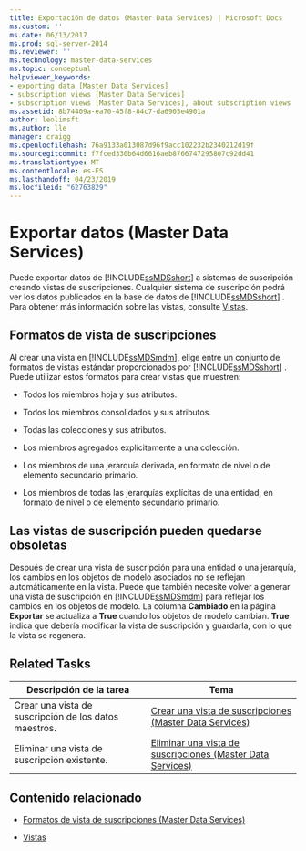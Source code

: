 ```yaml
---
title: Exportación de datos (Master Data Services) | Microsoft Docs
ms.custom: ''
ms.date: 06/13/2017
ms.prod: sql-server-2014
ms.reviewer: ''
ms.technology: master-data-services
ms.topic: conceptual
helpviewer_keywords:
- exporting data [Master Data Services]
- subscription views [Master Data Services]
- subscription views [Master Data Services], about subscription views
ms.assetid: 8b74409a-ea70-45f8-84c7-da6905e4901a
author: leolimsft
ms.author: lle
manager: craigg
ms.openlocfilehash: 76a9133a013087d96f9acc102232b2340212d19f
ms.sourcegitcommit: f7fced330b64d6616aeb8766747295807c92dd41
ms.translationtype: MT
ms.contentlocale: es-ES
ms.lasthandoff: 04/23/2019
ms.locfileid: "62763829"
---
```

# <a name="exporting-data-master-data-services"></a>Exportar datos (Master Data Services)
  Puede exportar datos de [!INCLUDE[ssMDSshort](../includes/ssmdsshort-md.md)] a sistemas de suscripción creando vistas de suscripciones. Cualquier sistema de suscripción podrá ver los datos publicados en la base de datos de [!INCLUDE[ssMDSshort](../includes/ssmdsshort-md.md)] . Para obtener más información sobre las vistas, consulte [Vistas](../relational-databases/views/views.md).  
  
## <a name="subscription-view-formats"></a>Formatos de vista de suscripciones  
 Al crear una vista en [!INCLUDE[ssMDSmdm](../includes/ssmdsmdm-md.md)], elige entre un conjunto de formatos de vistas estándar proporcionados por [!INCLUDE[ssMDSshort](../includes/ssmdsshort-md.md)] . Puede utilizar estos formatos para crear vistas que muestren:  
  
-   Todos los miembros hoja y sus atributos.  
  
-   Todos los miembros consolidados y sus atributos.  
  
-   Todas las colecciones y sus atributos.  
  
-   Los miembros agregados explícitamente a una colección.  
  
-   Los miembros de una jerarquía derivada, en formato de nivel o de elemento secundario primario.  
  
-   Los miembros de todas las jerarquías explícitas de una entidad, en formato de nivel o de elemento secundario primario.  
  
## <a name="subscription-views-can-become-out-of-date"></a>Las vistas de suscripción pueden quedarse obsoletas  
 Después de crear una vista de suscripción para una entidad o una jerarquía, los cambios en los objetos de modelo asociados no se reflejan automáticamente en la vista. Puede que también necesite volver a generar una vista de suscripción en [!INCLUDE[ssMDSmdm](../includes/ssmdsmdm-md.md)] para reflejar los cambios en los objetos de modelo. La columna **Cambiado** en la página **Exportar** se actualiza a **True** cuando los objetos de modelo cambian. **True** indica que debería modificar la vista de suscripción y guardarla, con lo que la vista se regenera.  
  
## <a name="related-tasks"></a>Related Tasks  
  
|Descripción de la tarea|Tema|  
|----------------------|-----------|  
|Crear una vista de suscripción de los datos maestros.|[Crear una vista de suscripciones &#40;Master Data Services&#41;](create-a-subscription-view-to-export-data-master-data-services.md)|  
|Eliminar una vista de suscripción existente.|[Eliminar una vista de suscripciones &#40;Master Data Services&#41;](../../2014/master-data-services/delete-a-subscription-view-master-data-services.md)|  
  
## <a name="related-content"></a>Contenido relacionado  
  
-   [Formatos de vista de suscripciones &#40;Master Data Services&#41;](../../2014/master-data-services/subscription-view-formats-master-data-services.md)  
  
-   [Vistas](../relational-databases/views/views.md)  
  
  
